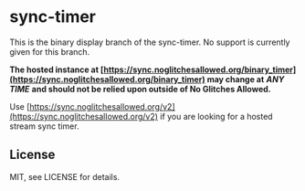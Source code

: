 # sync-timer

This is the binary display branch of the sync-timer.
No support is currently given for this branch.

**The hosted instance at [https://sync.noglitchesallowed.org/binary_timer](https://sync.noglitchesallowed.org/binary_timer)
may change at** ***ANY TIME*** **and should not be relied upon outside of No Glitches Allowed.**

Use [https://sync.noglitchesallowed.org/v2](https://sync.noglitchesallowed.org/v2) if you are looking for a  hosted stream sync timer.

## License

MIT, see LICENSE for details.
